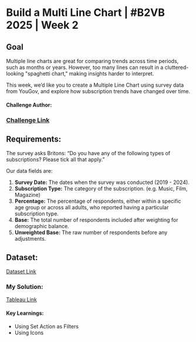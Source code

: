 #  Build a Multi Line Chart | #B2VB 2025 | Week 2

## Goal
Multiple line charts are great for comparing trends across time periods, such as months or years. However, too many lines can result in a cluttered-looking "spaghetti chart," making insights harder to interpret.

This week, we’d like you to create a Multiple Line Chart using survey data from YouGov, and explore how subscription trends have changed over time.
#### Challenge Author: <name of author>

### [Challenge Link](https://data.world/back2vizbasics/2025week-2-build-a-multiple-line-chart)

## Requirements:
The survey asks Britons:
“Do you have any of the following types of subscriptions? Please tick all that apply.”

Our data fields are:

1. **Survey Date:** The dates when the survey was conducted (2019 - 2024).
2. **Subscription Type:** The category of the subscription. (e.g. Music, Film, Magazine)
3. **Percentage:** The percentage of respondents, either within a specific age group or across all adults, who reported having a particular subscription type.
4. **Base:** The total number of respondents included after weighting for demographic balance.
5. **Unweighted Base:** The raw number of respondents before any adjustments.

## Dataset:
[Dataset Link](URL)

### My Solution:
[Tableau Link](URL)

#### Key Learnings:
* Using Set Action as Filters
* Using Icons
